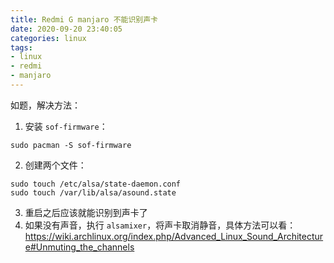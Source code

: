 ```yaml
---
title: Redmi G manjaro 不能识别声卡
date: 2020-09-20 23:40:05
categories: linux
tags:
- linux
- redmi
- manjaro
---
```


如题，解决方法：

1. 安装 `sof-firmware`：
```
sudo pacman -S sof-firmware
```
2. 创建两个文件：
```
sudo touch /etc/alsa/state-daemon.conf
sudo touch /var/lib/alsa/asound.state
```
3. 重启之后应该就能识别到声卡了
4. 如果没有声音，执行 `alsamixer`，将声卡取消静音，具体方法可以看： https://wiki.archlinux.org/index.php/Advanced_Linux_Sound_Architecture#Unmuting_the_channels
